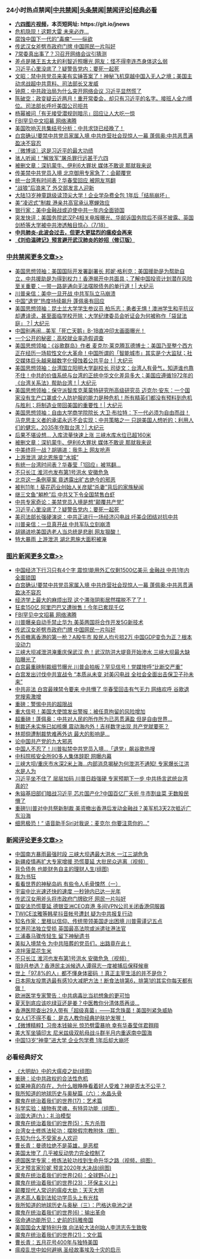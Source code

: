 <div id="tt">
<h3>24小时热点禁闻|<a href="#%E4%B8%AD%E5%85%B1%E7%A6%81%E9%97%BB%E6%9B%B4%E5%A4%9A%E6%96%87%E7%AB%A0">中共禁闻</a>|<a href="#%E5%9B%BE%E7%89%87%E6%96%B0%E9%97%BB%E6%9B%B4%E5%A4%9A%E6%96%87%E7%AB%A0">头条禁闻</a>|<a href="#%E6%96%B0%E9%97%BB%E8%AF%84%E8%AE%BA%E6%9B%B4%E5%A4%9A%E6%96%87%E7%AB%A0">禁闻评论|<a href="#%E5%BF%85%E7%9C%8B%E7%BB%8F%E5%85%B8%E5%A5%BD%E6%96%87">经典必看</a></h3>
<ul>
<li><b><a href="http://d1.bdrive.tk/64.mp4" target="_blank">六四图片视频</a>，本页短网址: https://git.io/jnews</b></li>
<li><a href="https://github.com/fqnews/bnews/blob/master/cnnews/20200718/1362526.md">危机隐现！这颗大雷 未来必炸…</a></li>
<li><a href="https://github.com/fqnews/bnews/blob/master/comments/20200718/1362497.md">腐蚀中国下一代的”毒瘤“——纵欲</a></li>
<li><a href="https://github.com/fqnews/bnews/blob/master/topimagenews/20200718/1362683.md">传武汉女斧劈市政府门牌 中国网民一片叫好</a></li>
<li><a href="https://github.com/fqnews/bnews/blob/master/cbnews/20200718/1362670.md">7常委真出事了？习召开网络会议引猜测</a></li>
<li><a href="https://github.com/fqnews/bnews/blob/master/comments/20200718/1362529.md">差点是赌王五太太的利智近照曝光  网友：怪不得李连杰身体这么弱</a></li>
<li><a href="https://github.com/fqnews/bnews/blob/master/cbnews/20200718/1362693.md">习近平心里没底了？疑警告党内：要死一起死</a></li>
<li><a href="https://github.com/fqnews/bnews/blob/master/cbnews/20200718/1362562.md">文昭：禁中共党员来美有实锤答案了！神秘飞机穿越中国入无人之境；美国主动求战超中共意料、司法部长又发威</a></li>
<li><a href="https://github.com/fqnews/bnews/blob/master/comments/20200718/1362609.md">钟原：中共政治局为什么突开网络会议 习近平显然慌了</a></li>
<li><a href="https://github.com/fqnews/bnews/blob/master/bannedvideo/20200718/1362537.md">陈破空：政变疑云近两月！重开常委会，却只有习近平的名字。接班人全力搏位。司法部长呼吁美国公司拒共</a></li>
<li><a href="https://github.com/fqnews/bnews/blob/master/yule/20200718/1362517.md">杨幂被问「有无接受潜规则暗示」回应让人大吃一惊</a></li>
<li><a href="https://github.com/fqnews/bnews/blob/master/topimagenews/20200718/1362721.md">FBI罕见中文招募 网络沸腾</a></li>
<li><a href="https://github.com/fqnews/bnews/blob/master/cbnews/20200718/1362678.md">美国吹响灭共集结号分析：中共求饶已经晚了！</a></li>
<li><a href="https://github.com/fqnews/bnews/blob/master/topimagenews/20200718/1362791.md">白宫确认!要禁中共党员家属入境 中共炸营社会现惊人一幕 蓬佩奥:中共恶贯满盈决不容忍</a></li>
<li><a href="https://github.com/fqnews/bnews/blob/master/ssgc/20200718/1362617.md">〖微博谈〗这是习近平的最大功绩</a></li>
<li><a href="https://github.com/fqnews/bnews/blob/master/lifebaike/20200718/1362550.md">骇人听闻！“解放军”屠杀罪行远甚于六四</a></li>
<li><a href="https://github.com/fqnews/bnews/blob/master/cbnews/20200718/1362793.md">被删文章：深扒蒙牛、伊利6大罪状 媒体不敢说 那就我来说</a></li>
<li><a href="https://github.com/fqnews/bnews/blob/master/comments/20200718/1362631.md">传美禁中共党员入境 北京御用专家急了：会颠覆党</a></li>
<li><a href="https://github.com/fqnews/bnews/blob/master/cbnews/20200718/1362668.md">统一台湾有时间表？华春莹回应 被网友骂翻</a></li>
<li><a href="https://github.com/fqnews/bnews/blob/master/headline/20200718/1362547.md">“战狼”后浪来了   外交部发言人迎新</a></li>
<li><a href="https://github.com/fqnews/bnews/blob/master/cbnews/20200718/1362625.md">大陆13岁神童跳级读顶尖大学！企业学杂费全包 1年后「结局崩坏」</a></li>
<li><a href="https://github.com/fqnews/bnews/blob/master/cbnews/20200718/1362634.md">美“凌迟式”制裁 港亲共高官承认寒蝉效应</a></li>
<li><a href="https://github.com/fqnews/bnews/blob/master/comments/20200718/1362569.md">银行家：美中金融战或迫使中共一年内全面锁国</a></li>
<li><a href="https://github.com/fqnews/bnews/blob/master/bannedvideo/20200718/1362674.md">突发快评：美国务院武汉P4相关电报曝光、华邮诉国务院后不得不披露、英国剑桥等大学被中共渗透触目惊心（7/18）</a></li>
<li><b><a href="https://github.com/fqnews/bnews/blob/master/comments/20200211/1275071.md" target="_blank">中共肺炎-此波会过去，但更大更猛烈的瘟疫会再来</a></b></li>
<li><b><a href="https://github.com/fqnews/bnews/blob/master/comments/20200207/1272816.md" target="_blank">《刘伯温碑记》预言避开武汉肺炎的妙招（修订版）</a></b></li>
</ul>
</div>

<div class="catlist">
<h3><a href="https://github.com/fqnews/bnews/blob/master/cbnews/" target="_blank">中共禁闻</a><span><a href="https://github.com/fqnews/bnews/blob/master/cbnews/" target="_blank" rel="nofollow">更多文章>></a></span></h3>
<ul>
<li><a href="https://github.com/fqnews/bnews/blob/master/cbnews/20200718/1362878.md" target="_blank">美国思想领袖：美国国际开发署副署长 邦妮·格利克：美国援助是为帮助自立，中共援助是为得到权力！香港揭开中共面具；了解中国投资计划潜在风险至关重要；一带一路是通向无法摆脱债务的单行道！|  大纪元</a></li>
<li><a href="https://github.com/fqnews/bnews/blob/master/cbnews/20200718/1362862.md" target="_blank">川普亲信：美中一旦开战 中共军队立马崩溃</a></li>
<li><a href="https://github.com/fqnews/bnews/blob/master/cbnews/20200718/1362861.md" target="_blank">中国“退党”热度持续飙升 蓬佩奥有回应</a></li>
<li><a href="https://github.com/fqnews/bnews/blob/master/cbnews/20200718/1362856.md" target="_blank">美国思想领袖：昆士兰大学学生参议员 柏乐志：勇者无惧！澳洲学生和平抗议却遭诽谤，甚至面临学校开除；大学纪律委员会听证会为何被称作「袋鼠法庭」？|  大纪元</a></li>
<li><a href="https://github.com/fqnews/bnews/blob/master/cbnews/20200718/1362833.md" target="_blank">中国别再闹…美军「死亡天鹅」B-1B直冲印太画面曝光！</a></li>
<li><a href="https://github.com/fqnews/bnews/blob/master/cbnews/20200718/1362811.md" target="_blank">一个公开的秘密：高校就业率造假调查</a></li>
<li><a href="https://github.com/fqnews/bnews/blob/master/cbnews/20200718/1362805.md" target="_blank">美国思想领袖：《谷歌群岛》作者 麦克尔‧莱克腾瓦德博士：美国乃至整个西方正在经历一场软性文化大革命！中国所谓的「智能城市」其实是个大监狱；社交媒体巨头越来越数字化侵蚀着公共平台！|  大纪元</a></li>
<li><a href="https://github.com/fqnews/bnews/blob/master/cbnews/20200718/1362804.md" target="_blank">美国思想领袖：台湾国立阳明大学副校长 司徒文：台湾人有骨气，知道谁也靠不住！中共的价值系统与台湾的正统中华文化差异多大；美国应遵循1972年的《台湾关系法》帮助台湾！|  大纪元</a></li>
<li><a href="https://github.com/fqnews/bnews/blob/master/cbnews/20200718/1362803.md" target="_blank">美国思想领袖：保守派智库克莱蒙特研究所高级研究员 迈克尔·安东：一个国家没有生产口罩或个人防护服的能力是种危机！所有精英们都没有预料到危机与胜利；将制造业带回美国的重要性！|  大纪元</a></li>
<li><a href="https://github.com/fqnews/bnews/blob/master/cbnews/20200718/1362802.md" target="_blank">美国思想领袖：自由大学商学院院长 大卫‧布拉特：下一代必须为自由而战！马克思主义者的承诺永远不会实现；中共策略之一 只説美国人想听的；利用人们的健忘，2035年夺取台湾？|  大纪元</a></li>
<li><a href="https://github.com/fqnews/bnews/blob/master/cbnews/20200718/1362794.md" target="_blank">后果不堪设想… 入库流量快速上涨 三峡水库水位已超160米</a></li>
<li><a href="https://github.com/fqnews/bnews/blob/master/cbnews/20200718/1362793.md" target="_blank">被删文章：深扒蒙牛、伊利6大罪状 媒体不敢说 那就我来说</a></li>
<li><a href="https://github.com/fqnews/bnews/blob/master/cbnews/20200718/1362792.md" target="_blank">中美终将一战？胡锡进：我先上 网友呛声</a></li>
<li><a href="https://github.com/fqnews/bnews/blob/master/cbnews/20200718/1362773.md" target="_blank">上游泄洪 湖北恩施变“水城”</a></li>
<li><a href="https://github.com/fqnews/bnews/blob/master/cbnews/20200718/1362726.md" target="_blank">有统一台湾时间表？华春莹「1回应」被骂翻&#8230;</a></li>
<li><a href="https://github.com/fqnews/bnews/blob/master/cbnews/20200718/1362725.md" target="_blank">不只长江 淮河也发布第1号洪水 安徽危急</a></li>
<li><a href="https://github.com/fqnews/bnews/blob/master/cbnews/20200718/1362724.md" target="_blank">北京这一条例草案 竟透露出旷古绝今的邪恶</a></li>
<li><a href="https://github.com/fqnews/bnews/blob/master/cbnews/20200718/1362723.md" target="_blank">被判11年！葵花药业创始人关彦斌“杀妻”背后的家族秘闻</a></li>
<li><a href="https://github.com/fqnews/bnews/blob/master/cbnews/20200718/1362722.md" target="_blank">继三文鱼“躺枪”后 中共又下令全国禁售白虾</a></li>
<li><a href="https://github.com/fqnews/bnews/blob/master/cbnews/20200718/1362694.md" target="_blank">中共专家奇论：美禁党员入境是想“颠覆共产党”</a></li>
<li><a href="https://github.com/fqnews/bnews/blob/master/cbnews/20200718/1362693.md" target="_blank">习近平心里没底了？疑警告党内：要死一起死</a></li>
<li><a href="https://github.com/fqnews/bnews/blob/master/cbnews/20200718/1362692.md" target="_blank">美司法部长强硬演说：中共正进行一场经济闪电战 吁美企团结对抗中共</a></li>
<li><a href="https://github.com/fqnews/bnews/blob/master/cbnews/20200718/1362691.md" target="_blank">川普亲信：一旦真开战 中共军队立刻崩溃</a></li>
<li><a href="https://github.com/fqnews/bnews/blob/master/cbnews/20200718/1362690.md" target="_blank">胡锡进呛美国选老人当总统是悲剧 网友狠酸！</a></li>
<li><a href="https://github.com/fqnews/bnews/blob/master/cbnews/20200718/1362689.md" target="_blank">特大暴雨 上游泄洪 湖北恩施大面积被淹</a></li>

</ul>
</div>
<div class="catlist">
<h3><a href="https://github.com/fqnews/bnews/blob/master/topimagenews/" target="_blank">图片新闻</a><span><a href="https://github.com/fqnews/bnews/blob/master/topimagenews/" target="_blank" rel="nofollow">更多文章>></a></span></h3>
<ul>
<li><a href="https://github.com/fqnews/bnews/blob/master/topimagenews/20200718/1362860.md" target="_blank">中国经济下行习只有4个字 震惊!能用外汇仅剩1500亿美元 金融战 中共1年内全面锁国</a></li>
<li><a href="https://github.com/fqnews/bnews/blob/master/topimagenews/20200718/1362791.md" target="_blank">白宫确认!要禁中共党员家属入境 中共炸营社会现惊人一幕 蓬佩奥:中共恶贯满盈决不容忍</a></li>
<li><a href="https://github.com/fqnews/bnews/blob/master/topimagenews/20200718/1362790.md" target="_blank">经济学上最大的麻烦出现 这个滞涨阴影居然摆脱不了了！</a></li>
<li><a href="https://github.com/fqnews/bnews/blob/master/topimagenews/20200718/1362789.md" target="_blank">狂卖150亿 阿里巴巴又遭抛售！今年已套现千亿</a></li>
<li><a href="https://github.com/fqnews/bnews/blob/master/topimagenews/20200718/1362721.md" target="_blank">FBI罕见中文招募 网络沸腾</a></li>
<li><a href="https://github.com/fqnews/bnews/blob/master/topimagenews/20200718/1362684.md" target="_blank">川普曝亲自动手禁止华为 美英两国将合作开发5G新技术</a></li>
<li><a href="https://github.com/fqnews/bnews/blob/master/topimagenews/20200718/1362683.md" target="_blank">传武汉女斧劈市政府门牌 中国网民一片叫好</a></li>
<li><a href="https://github.com/fqnews/bnews/blob/master/topimagenews/20200717/1362461.md" target="_blank">外资撤离香港的第一枪？A股牛市 股民人均亏损2万 中国GDP变负为正？根本没动力</a></li>
<li><a href="https://github.com/fqnews/bnews/blob/master/topimagenews/20200717/1362452.md" target="_blank">三峡大坝减泄洪淹重庆保武汉 危！武汉防洪大堤竟开始渗水 三峡大坝最大缺陷曝光了</a></li>
<li><a href="https://github.com/fqnews/bnews/blob/master/topimagenews/20200717/1362421.md" target="_blank">白宫最重磅制裁细节曝光 川普会拍板？罕见信号！党媒惨呼“比断交严重”</a></li>
<li><a href="https://github.com/fqnews/bnews/blob/master/topimagenews/20200717/1362370.md" target="_blank">白宫发出讨伐中共宣战令 “本质从未变 对美闪电战 全社会全面出击保卫子孙未来&#8221;</a></li>
<li><a href="https://github.com/fqnews/bnews/blob/master/topimagenews/20200717/1362352.md" target="_blank">中共非法 白宫最辣禁令要来 中共懵了 华春莹回击有气无力 网络欢呼 谷歌退党搜索激增</a></li>
<li><a href="https://github.com/fqnews/bnews/blob/master/comments/20200717/1362287.md" target="_blank">重磅：警惕中共的超限战</a></li>
<li><a href="https://github.com/fqnews/bnews/blob/master/topimagenews/20200717/1362271.md" target="_blank">重大信号！美国大使馆发出警报：被任意拘留的风险增加</a></li>
<li><a href="https://github.com/fqnews/bnews/blob/master/topimagenews/20200717/1362259.md" target="_blank">超重磅！蓬佩奥：中共对人民的所作所为已恶贯满盈 但是自由世界…</a></li>
<li><a href="https://github.com/fqnews/bnews/blob/master/topimagenews/20200717/1362211.md" target="_blank">制裁还未实施已如核爆 震动海内外！吉祥数字出现 共产党就要死？</a></li>
<li><a href="https://github.com/fqnews/bnews/blob/master/topimagenews/20200717/1362194.md" target="_blank">林郑倘遭制裁势难再外访 最大的影响是&#8230;</a></li>
<li><a href="https://github.com/fqnews/bnews/blob/master/comments/20200717/1361899.md" target="_blank">论中国共产党的九大邪恶</a></li>
<li><a href="https://github.com/fqnews/bnews/blob/master/topimagenews/20200717/1362114.md" target="_blank">中国人不忍了！川普拟禁中共党员入境…「退党」飙谷歌热搜</a></li>
<li><a href="https://github.com/fqnews/bnews/blob/master/topimagenews/20200717/1362021.md" target="_blank">中科院核安全所90多人集体辞职 网曝内幕</a></li>
<li><a href="https://github.com/fqnews/bnews/blob/master/topimagenews/20200716/1361971.md" target="_blank">三峡大坝/重庆市水深2米上海&#8230;内部消息揭秘为何泄洪不通知! 专家爆长江洪水是人为</a></li>
<li><a href="https://github.com/fqnews/bnews/blob/master/topimagenews/20200716/1361957.md" target="_blank">习近平坐不住了 层层加码 川普日趋强硬 专家预期下一步 中共扬言武统台湾 真的?</a></li>
<li><a href="https://github.com/fqnews/bnews/blob/master/topimagenews/20200716/1361918.md" target="_blank">朱镕基旧部们暗战习近平 芯片国产化?中国百亿厂夭折 牛市割韭菜 无数股民懵了</a></li>
<li><a href="https://github.com/fqnews/bnews/blob/master/topimagenews/20200716/1361832.md" target="_blank">重磅!川普对中共祭新制裁 美资撤出香港后发动金融战？美军机3天2次抵近广东沿海</a></li>
<li><a href="https://github.com/fqnews/bnews/blob/master/topimagenews/20200716/1361775.md" target="_blank">细思极恐！“ 语音助手Siri对我说：麦克尔 你要注意你的…&#8221;</a></li>

</ul>
</div>
<div class="catlist">
<h3><a href="https://github.com/fqnews/bnews/blob/master/comments/" target="_blank">新闻评论</a><span><a href="https://github.com/fqnews/bnews/blob/master/comments/" target="_blank" rel="nofollow">更多文章>></a></span></h3>
<ul>
<li><a href="https://github.com/fqnews/bnews/blob/master/comments/20200718/1362864.md" target="_blank">中国南方暴雨最强时段 三峡大坝遇最大洪水 一江三湖危急</a></li>
<li><a href="https://github.com/fqnews/bnews/blob/master/comments/20200718/1362863.md" target="_blank">新疆疫情再扩大专家增援 恐慌蔓延 大批民众逃离（视频）</a></li>
<li><a href="https://github.com/fqnews/bnews/blob/master/comments/20200718/1362859.md" target="_blank">背负债务 也能财务自主的理财人生(组图)</a></li>
<li><a href="https://github.com/fqnews/bnews/blob/master/comments/20200718/1362836.md" target="_blank">我为书狂</a></li>
<li><a href="https://github.com/fqnews/bnews/blob/master/comments/20200718/1362835.md" target="_blank">看看世界的神秘岛屿 有些令人毛骨悚然（一）</a></li>
<li><a href="https://github.com/fqnews/bnews/blob/master/comments/20200718/1362830.md" target="_blank">宇宙中比光速还快的速度 一秒钟内已达一光年</a></li>
<li><a href="https://github.com/fqnews/bnews/blob/master/comments/20200718/1362818.md" target="_blank">传武汉女用斧头将市政府门牌砍坏 网民一片叫好</a></li>
<li><a href="https://github.com/fqnews/bnews/blob/master/comments/20200718/1362817.md" target="_blank">国安法恐慌蔓延 德银亚洲CEO弃港 多间VPN公司关闭香港伺服器</a></li>
<li><a href="https://github.com/fqnews/bnews/blob/master/comments/20200718/1362816.md" target="_blank">TWICE泫雅等韩星抖音帐号遭封 疑为中共报复行动</a></li>
<li><a href="https://github.com/fqnews/bnews/blob/master/comments/20200718/1362798.md" target="_blank">知名作家：里根以信仰、传统带领美国走出困境 川普需谨记五点</a></li>
<li><a href="https://github.com/fqnews/bnews/blob/master/comments/20200718/1362797.md" target="_blank">忧港司法独立受损 英国最高法院或派遣驻港法官</a></li>
<li><a href="https://github.com/fqnews/bnews/blob/master/comments/20200718/1362796.md" target="_blank">三浦春马骤传轻生 留下神秘遗书</a></li>
<li><a href="https://github.com/fqnews/bnews/blob/master/comments/20200718/1362782.md" target="_blank">美拟入境禁令 为中共陪葬的党员们，出路竟在此！</a></li>
<li><a href="https://github.com/fqnews/bnews/blob/master/comments/20200718/1362781.md" target="_blank">凉拌菠菜花生米</a></li>
<li><a href="https://github.com/fqnews/bnews/blob/master/comments/20200718/1362752.md" target="_blank">不只长江 淮河也发布第1号洪水 安徽危急（视频）</a></li>
<li><a href="https://github.com/fqnews/bnews/blob/master/comments/20200718/1362751.md" target="_blank">阻9月参选？香港民主派候选人谭得志一度被捕后保释候审</a></li>
<li><a href="https://github.com/fqnews/bnews/blob/master/comments/20200718/1362750.md" target="_blank">世上「97.8%的人」都不懂身体密码  ！真正主宰生活的并不是你？</a></li>
<li><a href="https://github.com/fqnews/bnews/blob/master/comments/20200718/1362749.md" target="_blank">日本网友投票选最有感10大减肥方法！断食法排第6，排第1的其实你每天都有做！</a></li>
<li><a href="https://github.com/fqnews/bnews/blob/master/comments/20200718/1362748.md" target="_blank">欧洲医学专家警告：中共病毒比当初想象的更可怕</a></li>
<li><a href="https://github.com/fqnews/bnews/blob/master/comments/20200718/1362747.md" target="_blank">夏天到底应该吃绿豆还是姜？中医教你分清体质再谈&#8230;</a></li>
<li><a href="https://github.com/fqnews/bnews/blob/master/comments/20200718/1362746.md" target="_blank">香港医院查出29人带有「超级真菌」——耳念珠菌！美国列紧急威胁</a></li>
<li><a href="https://github.com/fqnews/bnews/blob/master/comments/20200718/1362745.md" target="_blank">女人们不得不看：   是古人教你经典护肤护发喔！</a></li>
<li><a href="https://github.com/fqnews/bnews/blob/master/comments/20200718/1362731.md" target="_blank">【微博精粹】习帝本钱输光 惊恐劈雷暴响 幸有华春莹伴君翱翔</a></li>
<li><a href="https://github.com/fqnews/bnews/blob/master/comments/20200718/1362709.md" target="_blank">美大军坐镇印太 尼米兹级双航母战斗群半月内重返南中国海</a></li>
<li><a href="https://github.com/fqnews/bnews/blob/master/comments/20200718/1362708.md" target="_blank">中国13岁“神童”进大学 企业包学费 1年后却大崩坏</a></li>

</ul>
</div>

<div class="catlist">
<h3>必看经典好文</h3>
<ul>
<li><a href="https://github.com/fqnews/bnews/blob/master/comments/20200203/1269785.md" target="_blank">《大明劫》中的大瘟疫之劫(组图)</a></li>
<li><a href="https://github.com/fqnews/bnews/blob/master/comments/20200705/783271.md" target="_blank">重磅：论中共政权的合法性危机</a></li>
<li><a href="https://github.com/fqnews/bnews/blob/master/comments/20200623/1346844.md" target="_blank">如果神真的存在，为什么眼睁睁看着好人受难？神是否太不公平？</a></li>
<li><a href="https://github.com/fqnews/bnews/blob/master/cbnews/20171115/856086.md" target="_blank">我所知道的地球历史与奥秘篇（六）：水晶头骨</a></li>
<li><a href="https://github.com/fqnews/bnews/blob/master/topimagenews/20180620/960677.md" target="_blank">魔鬼在统治着我们的世界(17)：艺术篇</a></li>
<li><a href="https://github.com/fqnews/bnews/blob/master/comments/20200605/783205.md" target="_blank">科学实验：植物有灵魂，有特异功能（组图）</a></li>
<li><a href="https://github.com/fqnews/bnews/blob/master/cbnews/20180315/914943.md" target="_blank">治国大道(九)：礼治模型</a></li>
<li><a href="https://github.com/fqnews/bnews/blob/master/topimagenews/20180524/946967.md" target="_blank">魔鬼在统治着我们的世界(5)：东方杀戮</a></li>
<li><a href="https://github.com/fqnews/bnews/blob/master/cbnews/20200610/1342772.md" target="_blank">台湾女士修炼法轮功：摆脱假宗教附体（图）</a></li>
<li><a href="https://github.com/fqnews/bnews/blob/master/comments/20200620/1346848.md" target="_blank">先知为什么不受家乡人欢迎</a></li>
<li><a href="https://github.com/fqnews/bnews/blob/master/comments/20180726/727420.md" target="_blank">曹长青：曼德拉绝不是英雄，是恶棍</a></li>
<li><a href="https://github.com/fqnews/bnews/blob/master/comments/20200624/1349702.md" target="_blank">美国太惨了 几乎被反动势力完全控制了</a></li>
<li><a href="https://github.com/fqnews/bnews/blob/master/comments/20200607/783186.md" target="_blank">德国医学专家：修炼法轮功找到生命升华之路（视频，组图）</a></li>
<li><a href="https://github.com/fqnews/bnews/blob/master/topimagenews/20200513/1327828.md" target="_blank">天才预言家珍妮 预言2020年大决战(组图)</a></li>
<li><a href="https://github.com/fqnews/bnews/blob/master/comments/20181210/1044798.md" target="_blank">魔鬼在统治着我们的世界(26)：全球野心(上)</a></li>
<li><a href="https://github.com/fqnews/bnews/blob/master/ssgc/20180904/993719.md" target="_blank">魔鬼在统治着我们的世界(23)：环保主义(上)</a></li>
<li><a href="https://github.com/fqnews/bnews/blob/master/comments/20200619/783185.md" target="_blank">颠覆现代人常识的瘟疫大劫：天灭大明</a></li>
<li><a href="https://github.com/fqnews/bnews/blob/master/comments/20200227/1284657.md" target="_blank">道术高人看到法轮功学员头上有光柱</a></li>
<li><a href="https://github.com/fqnews/bnews/blob/master/tculture/xiulian/20170726/797589.md" target="_blank">我所知道的地球历史与奥秘（三）：巴格达电池之谜</a></li>
<li><a href="https://github.com/fqnews/bnews/blob/master/topimagenews/20180524/947358.md" target="_blank">魔鬼在统治着我们的世界(6)：输出革命</a></li>
<li><a href="https://github.com/fqnews/bnews/blob/master/cbnews/20180711/970353.md" target="_blank">宿命通功能所见：史前的玛雅帝国</a></li>
<li><a href="https://github.com/fqnews/bnews/blob/master/comments/20200516/1329276.md" target="_blank">美国国会大厦特别升旗 向法轮大法创始人李洪志先生致敬</a></li>
<li><a href="https://github.com/fqnews/bnews/blob/master/comments/20180802/980476.md" target="_blank">魔鬼在统治着我们的世界(21)：文化篇</a></li>
<li><a href="https://github.com/fqnews/bnews/blob/master/comments/20200713/1359796.md" target="_blank">曹长青：五月花号400年与独特美国</a></li>
<li><a href="https://github.com/fqnews/bnews/blob/master/comments/20200618/1346823.md" target="_blank">瘟疫乱世中如何避祸 圣经故事埃及十灾的启示</a></li>

</ul>
</div>